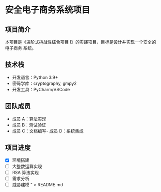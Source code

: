 # 安全电子商务系统项目
## 项目简介
本项目是《进阶式挑战性综合项目 I》的实践项目，目标是设计并实现一个安全的电子商务
系统。
## 技术栈
- 开发语言：Python 3.9+
- 密码学库：cryptography, gmpy2
- 开发工具：PyCharm/VSCode
## 团队成员
- 成员 A：算法实现
- 成员 B：测试验证
- 成员 C：文档编写- 成员 D：系统集成
## 项目进度
- [x] 环境搭建
- [ ] 大整数运算实现
- [ ] RSA 算法实现
- [ ] 需求分析
- [ ] 威胁建模
" > README.md